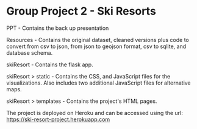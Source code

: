 # Group Project 2 - Ski Resorts

PPT - Contains the back up presentation

Resources - Contains the original dataset, cleaned versions plus code to convert from csv to json, from json to geojson format, csv to sqlite, and database schema.

skiResort - Contains the flask app.

skiResort > static - Contains the CSS, and JavaScript files for the visualizations. Also includes two additional JavaScript files for alternative maps.

skiResort > templates - Contains the project's HTML pages.

The project is deployed on Heroku and can be accessed using the url: https://ski-resort-project.herokuapp.com
